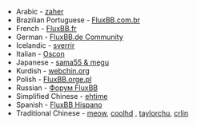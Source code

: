 *  Arabic - [zaher](http://gitorious.org/fluxbb-arabic/fluxbb-arabic)
*  Brazilian Portuguese - [FluxBB.com.br](http://fluxbb.com.br)
*  French - [FluxBB.fr](http://fluxbb.fr)
*  German - [FluxBB.de Community](http://www.fluxbb.de)
*  Icelandic - [sverrir](http://fluxbb.org/forums/profile.php?id=55514)
*  Italian - [Oscon](http://www.oscon.it)
*  Japanese - [sama55 & megu](http://cmsbox.jp/forums/)
*  Kurdish - [webchin.org](http://www.webchin.org/)
*  Polish - [FluxBB.orge.pl](http://fluxbb.orge.pl)
*  Russian - [Форум FluxBB](http://fluxbb.org.ru/forum/viewtopic.php?id=3140)
*  Simplified Chinese - [ehtime](https://fluxbb.org/forums/profile.php?id=3031)
*  Spanish - [FluxBB Hispano](http://www.fluxbbhispano.co.cc/viewtopic.php?id=5)
*  Traditional Chinese - [meow](http://fluxbb.org/forums/profile.php?id=58), [coolhd](http://fluxbb.org/forums/profile.php?id=99) , [taylorchu](http://tailinchu.tk/bbs), [crlin](https://fluxbb.org/forums/profile.php?id=56389)
